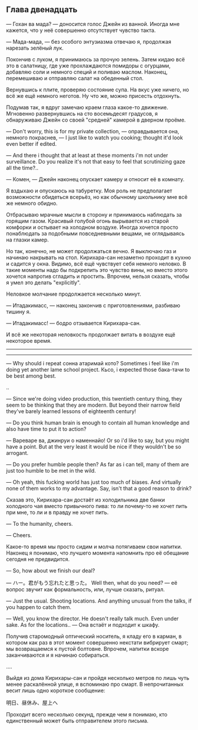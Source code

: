 Глава двенадцать
----------------

— Гохан ва мада? — доносится голос Джейн из ванной. Иногда мне кажется, что у
неё совершенно отсутствует чувство такта.

— Мада-мада, — без особого энтузиазма отвечаю я, продолжая нарезать зелёный лук.

Покончив с луком, я принимаюсь за прочую зелень. Затем кидаю всё это в
салатницу, где уже прохлаждаются помидоры с огурцами, добавляю соли и немного
специй и поливаю маслом. Наконец, перемешиваю и отправляю салат на обеденный
стол.

Вернувшись к плите, проверяю состояние супа. На вкус уже ничего, но всё же ещё
немного неготов. Ну что же, можно присесть отдохнуть.

Подумав так, я вдруг замечаю краем глаза какое-то движение. Мгновенно
развернувшись на сто восемьдесят градусов, я обнаруживаю Джейн со своей
"средней" камерой в дверном проёме.

— Don't worry, this is for my private collection, — оправдывается она, немного
покраснев, — I just like to watch you cooking; thought it'd look even better if
edited.

— And there i thought that at least at these moments i'm not under surveillance.
Do you realize it's not that easy to feel that scrutinizing gaze all the time?..

— Комен, — Джейн наконец опускает камеру и относит её в комнату.

Я вздыхаю и опускаюсь на табуретку. Моя роль не предполагает возможности
обидеться всерьёз, но как обычному школьнику мне всё же немного обидно.

Отбрасываю мрачные мысли в сторону и принимаюсь наблюдать за горящим газом.
Красивый голубой огонь вырывается из старой комфорки и остывает на холодном
воздухе. Иногда хочется просто понаблюдать за подобными повседневными вещами, не
оглядываясь на глазки камер.

Но так, конечно, не может продолжаться вечно. Я выключаю газ и начинаю накрывать
на стол. Кирихара-сан незаметно проходит в кухню и садится у окна. Видимо, всё
ещё чувствует себя немного неловко. В такие моменты надо бы подкрепить это
чувство вины, но вместо этого хочется напротив сгладить и простить. Впрочем,
нельзя сказать, чтобы я умел это делать "explicitly".

Неловкое молчание продолжается несколько минут.

— Итадакимасс, — наконец закончив с приготовлениями, разбиваю тишину я.

— Итадакимасс! — бодро отзывается Кирихара-сан.

И всё же некоторая неловкость продолжает витать в воздухе ещё некоторое время.

***



***

— Why should i repeat сонна атаримай кото? Sometimes i feel like i'm doing yet
another lame school project. Кьсо, i expected those бака-тачи to be best among
best.

..

— Since we're doing video production, this twentieth century thing, they seem to
be thinking that they are modern. But beyond their narrow field they've barely
learned lessons of eighteenth century!

— Do you think human brain is enough to contain all human knowledge and also
have time to put it to action?

— Вареваре ва, джинруи о наменнайо! Or so i'd like to say, but you might have a
point. But at the very least it would be nice if they wouldn't be so arrogant.

— Do you prefer humble people then? As far as i can tell, many of them are just
too humble to be met in the wild.

— Oh yeah, this fucking world has just too much of biases. And virtually none of
them works to my advantage. Say, isn't that a good reason to drink?

Сказав это, Кирихара-сан достаёт из холодильника две банки холодного чая вместо
привычного пива: то ли почему-то не хочет пить при мне, то ли и в правду не
хочет пить.

— To the humanity, cheers.

— Cheers.

Какое-то время мы просто сидим и молча потягиваем свои напитки. Наконец я
понимаю, что лучшего момента напомнить про её обещание сегодня не предвидится.

— So, how about we finish our deal?

— ハー。君がもう忘れたと思った。 Well then, what do you need? — её вопрос звучит
как формальность, или, лучше сказать, ритуал.

— Just the usual. Shooting locations. And anything unusual from the talks, if
you happen to catch them.

— Well, you know the director. He doesn't really talk much. Even under sake. As
for the locations.. — Она встаёт и подходит к шкафу.

Получив старомодный оптический носитель, я кладу его в карман, в котором как раз
в этот момент совершенно некстати вибрирует смарт; мы возвращаемся к пустой
болтовне. Впрочем, напитки вскоре заканчиваются и я начинаю собираться.

....

Выйдя из дома Кирихары-сан и пройдя несколько метров по лишь чуть менее
раскалённой улице, я вспоминаю про смарт. В непрочитанных весит лишь одно
короткое сообщение:

明日、昼休み、屋上へ

Проходит всего несколько секунд, прежде чем я понимаю, кто единственный может
быть отправителем этого письма.
